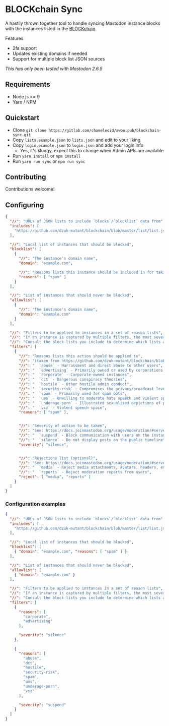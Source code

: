 BLOCKchain Sync
===============
A hastily thrown together tool to handle syncing Mastodon instance blocks with
the instances listed in the [BLOCKchain][].

Features:
- 2fa support
- Updates existing domains if needed
- Support for multiple block list JSON sources

_This has only been tested with Mastodon 2.6.5_

[BLOCKchain]: https://github.com/dzuk-mutant/blockchain

## Requirements
- Node.js >= 9
- Yarn / NPM

## Quickstart
- Clone `git clone https://gitlab.com/chameleoid/awoo.pub/blockchain-sync.git`
- Copy `lists.example.json` to `lists.json` and edit to your liking
- Copy `login.example.json` to `login.json` and add your login info
  - Yes, it's kludgy, expect this to change when Admin APIs are available
- Run `yarn install` or `npm install`
- Run `yarn run sync` or `npm run sync`

## Contributing
Contributions welcome!

## Configuring
```json
{
  "//": "URLs of JSON lists to include `blocks`/`blocklist` data from",
  "includes": [
    "https://github.com/dzuk-mutant/blockchain/blob/master/list/list.json"
  ],

  "//": "Local list of instances that should be blocked",
  "blocklist": [
    {
      "//": "The instance's domain name",
      "domain": "example.com",

      "//": "Reasons lists this instance should be included in for taking action",
      "reasons": [ "spam" ]
    }
  ],

  "//": "List of instances that should never be blocked",
  "allowlist": [
    {
      "//": "The instance's domain name",
      "domain": "example.com"
    }
  ],

  "//": "Filters to be applied to instances in a set of reason lists",
  "//": "If an instance is captured by multiple filters, the most severe filter is used",
  "//": "Consult the block lists you include to determine which lists are available",
  "filters": [
    {
      "//": "Reasons lists this action should be applied to",
      "//": "(taken from https://github.com/dzuk-mutant/blockchain/blob/master/list/json-list.md)",
      "//": "  `abuse` - Harrassment and direct abuse to other users",
      "//": "  `advertising` - Primarily owned or used by corporations to advertise or post product updates",
      "//": "  `corporate` - Corporate-owned instances",
      "//": "  `dct` - Dangerous conspiracy theories",
      "//": "  `hostile` - Other hostile admin conduct",
      "//": "  `security-risk` - Compromises the privacy/broadcast levels of posts",
      "//": "  `spam` - Primarily used for spam bots",
      "//": "  `ums` - Unwilling to moderate hate speech and violent speech",
      "//": "  `underage-porn` - Illustrated sexualised depictions of people who appear to be minors",
      "//": "  `vsz` - Violent speech space",
      "reasons": [ "spam" ],


      "//": "Severity of action to be taken",
      "//": "See: https://docs.joinmastodon.org/usage/moderation/#server-wide-moderation",
      "//": "  `suspend` - Block communication with users on the instance",
      "//": "  `silence` - Do not display posts on the public timeline",
      "severity": "silence",


      "//": "Rejections list (optional)",
      "//": "See: https://docs.joinmastodon.org/usage/moderation/#server-wide-moderation",
      "//": "  `media` - Reject media attachments, avatars, headers, emoji",
      "//": "  `reports` - Reject moderation reports from users",
      "reject": [ "media", "reports" ]
    }
  ]
}
```

### Configuration examples
```json
{
  "//": "URLs of JSON lists to include `blocks`/`blocklist` data from",
  "includes": [
    "https://github.com/dzuk-mutant/blockchain/blob/master/list/list.json"
  ],

  "//": "Local list of instances that should be blocked",
  "blocklist": [
    { "domain": "example.com", "reasons": [ "spam" ] }
  ],

  "//": "List of instances that should never be blocked",
  "allowlist": [
    { "domain": "example.com" }
  ],

  "//": "Filters to be applied to instances in a set of reason lists",
  "//": "If an instance is captured by multiple filters, the most severe filter is used",
  "//": "Consult the block lists you include to determine which lists are available",
  "filters": [
    {
      "reasons": [
        "corporate",
        "advertising"
      ],

      "severity": "silence"
    },

    {
      "reasons": [
        "abuse",
        "dct",
        "hostile",
        "security-risk",
        "spam",
        "ums",
        "underage-porn",
        "vsz"
      ],

      "severity": "suspend"
    }
  ]
}
```
